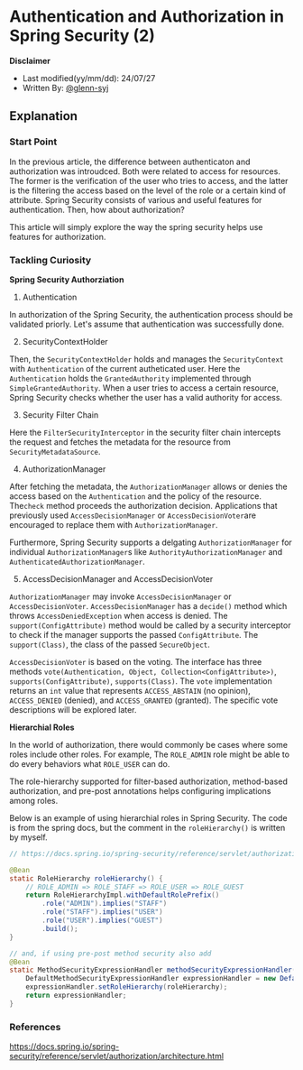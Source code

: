 # Authentication and Authorization in Spring Security (2)

**Disclaimer**

- Last modified(yy/mm/dd): 24/07/27
- Written By: [@glenn-syj](https://github.com/glenn-syj)

## Explanation

### Start Point

In the previous article, the difference between authenticaton and authorization was introudced. Both were related to access for resources. The former is the verification of the user who tries to access, and the latter is the filtering the access based on the level of the role or a certain kind of attribute. Spring Security consists of various and useful features for authentication. Then, how about authorization?

This article will simply explore the way the spring security helps use features for authorization.

### Tackling Curiosity

**Spring Security Authorziation**

1. Authentication

In authorization of the Spring Security, the authentication process should be validated priorly. Let's assume that authentication was successfully done.

2. SecurityContextHolder

Then, the `SecurityContextHolder` holds and manages the `SecurityContext` with `Authentication` of the current autheticated user. Here the `Authentication` holds the `GrantedAuthority` implemented through `SimpleGrantedAuthority`. When a user tries to access a certain resource, Spring Security checks whether the user has a valid authority for access.

3. Security Filter Chain

Here the `FilterSecurityInterceptor` in the security filter chain intercepts the request and fetches the metadata for the resource from `SecurityMetadataSource`.

4. AuthorizationManager

After fetching the metadata, the `AuthorizationManager` allows or denies the access based on the `Authentication` and the policy of the resource. The`check` method proceeds the authorization decision. Applications that previously used `AccessDecisionManager` or `AccessDecisionVoter`are encouraged to replace them with `AuthorizationManager`.

Furthermore, Spring Security supports a delgating `AuthorizationManager` for individual `AuthorizationManager`s like `AuthorityAuthorizationManager` and `AuthenticatedAuthorizationManager`.

5. AccessDecisionManager and AccessDecisionVoter

`AuthorizationManager` may invoke `AccessDecisionManager` or `AccessDecisionVoter`. `AccessDecisionManager` has a `decide()` method which throws `AccessDeniedException` when access is denied. The `support(ConfigAttribute)` method would be called by a security interceptor to check if the manager supports the passed `ConfigAttribute`. The `support(Class)`, the class of the passed `SecureObject`.

`AccessDecisionVoter` is based on the voting. The interface has three methods `vote(Authentication, Object, Collection<ConfigAttribute>)`, `supports(ConfigAttribute)`, `supports(Class)`. The `vote` implementation returns an `int` value that represents `ACCESS_ABSTAIN` (no opinion), `ACCESS_DENIED` (denied), and `ACCESS_GRANTED` (granted). The specific vote descriptions will be explored later.

**Hierarchial Roles**

In the world of authorization, there would commonly be cases where some roles include other roles. For example, The `ROLE_ADMIN` role might be able to do every behaviors what `ROLE_USER` can do.

The role-hierarchy supported for filter-based authorization, method-based authorization, and pre-post annotations helps configuring implications among roles.

Below is an example of using hierarchial roles in Spring Security. The code is from the spring docs, but the comment in the `roleHierarchy()` is written by myself.

```java
// https://docs.spring.io/spring-security/reference/servlet/authorization/architecture.html#authz-legacy-note

@Bean
static RoleHierarchy roleHierarchy() {
    // ROLE_ADMIN => ROLE_STAFF => ROLE_USER => ROLE_GUEST
    return RoleHierarchyImpl.withDefaultRolePrefix()
        .role("ADMIN").implies("STAFF")
        .role("STAFF").implies("USER")
        .role("USER").implies("GUEST")
        .build();
}

// and, if using pre-post method security also add
@Bean
static MethodSecurityExpressionHandler methodSecurityExpressionHandler(RoleHierarchy roleHierarchy) {
	DefaultMethodSecurityExpressionHandler expressionHandler = new DefaultMethodSecurityExpressionHandler();
	expressionHandler.setRoleHierarchy(roleHierarchy);
	return expressionHandler;
}
```

### References

https://docs.spring.io/spring-security/reference/servlet/authorization/architecture.html
